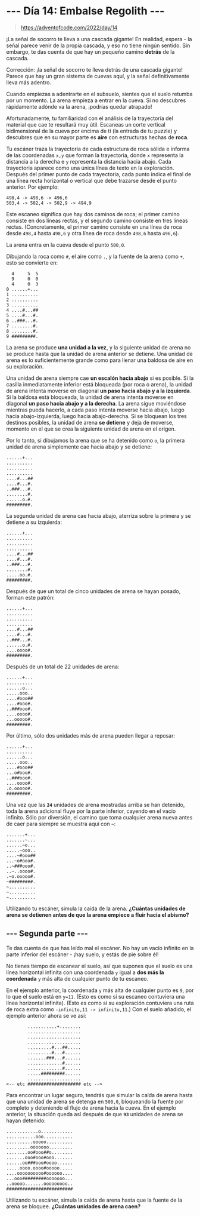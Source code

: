 # **--- Día 14: Embalse Regolith ---**

> https://adventofcode.com/2022/day/14

¡La señal de socorro te lleva a una cascada gigante! En realidad, espera - la señal parece venir de la propia cascada, y eso no tiene ningún sentido. Sin embargo, te das cuenta de que hay un pequeño camino **detrás** de la cascada.

Corrección: ¡la señal de socorro te lleva detrás de una cascada gigante! Parece que hay un gran sistema de cuevas aquí, y la señal definitivamente lleva más adentro.

Cuando empiezas a adentrarte en el subsuelo, sientes que el suelo retumba por un momento. La arena empieza a entrar en la cueva. Si no descubres rápidamente adónde va la arena, ¡podrías quedar atrapado!

Afortunadamente, tu familiaridad con el análisis de la trayectoria del material que cae te resultará muy útil. Escaneas un corte vertical bidimensional de la cueva por encima de ti (la entrada de tu puzzle) y descubres que en su mayor parte es **aire** con estructuras hechas de **roca**.

Tu escáner traza la trayectoria de cada estructura de roca sólida e informa de las coordenadas `x,y` que forman la trayectoria, donde `x` representa la distancia a la derecha e `y` representa la distancia hacia abajo. Cada trayectoria aparece como una única línea de texto en la exploración. Después del primer punto de cada trayectoria, cada punto indica el final de una línea recta horizontal o vertical que debe trazarse desde el punto anterior. Por ejemplo:

```
498,4 -> 498,6 -> 496,6
503,4 -> 502,4 -> 502,9 -> 494,9
```

Este escaneo significa que hay dos caminos de roca; el primer camino consiste en dos líneas rectas, y el segundo camino consiste en tres líneas rectas. (Concretamente, el primer camino consiste en una línea de roca desde `498,4` hasta `498,6` y otra línea de roca desde `498,6` hasta `496,6`).

La arena entra en la cueva desde el punto `500,0`.

Dibujando la roca como `#`, el aire como `.`, y la fuente de la arena como `+`, esto se convierte en:

```
  4     5  5
  9     0  0
  4     0  3
0 ......+...
1 ..........
2 ..........
3 ..........
4 ....#...##
5 ....#...#.
6 ..###...#.
7 ........#.
8 ........#.
9 #########.
```

La arena se produce **una unidad a la vez**, y la siguiente unidad de arena no se produce hasta que la unidad de arena anterior se detiene. Una unidad de arena es lo suficientemente grande como para llenar una baldosa de aire en su exploración.

Una unidad de arena siempre cae **un escalón hacia abajo** si es posible. Si la casilla inmediatamente inferior está bloqueada (por roca o arena), la unidad de arena intenta moverse en diagonal **un paso hacia abajo y a la izquierda**. Si la baldosa está bloqueada, la unidad de arena intenta moverse en diagonal **un paso hacia abajo y a la derecha**. La arena sigue moviéndose mientras pueda hacerlo, a cada paso intenta moverse hacia abajo, luego hacia abajo-izquierda, luego hacia abajo-derecha. Si se bloquean los tres destinos posibles, la unidad de arena **se detiene** y deja de moverse, momento en el que se crea la siguiente unidad de arena en el origen.

Por lo tanto, si dibujamos la arena que se ha detenido como `o`, la primera unidad de arena simplemente cae hacia abajo y se detiene:

```
......+...
..........
..........
..........
....#...##
....#...#.
..###...#.
........#.
......o.#.
#########.
```

La segunda unidad de arena cae hacia abajo, aterriza sobre la primera y se detiene a su izquierda:

```
......+...
..........
..........
..........
....#...##
....#...#.
..###...#.
........#.
.....oo.#.
#########.
```

Después de que un total de cinco unidades de arena se hayan posado, forman este patrón:

```
......+...
..........
..........
..........
....#...##
....#...#.
..###...#.
......o.#.
....oooo#.
#########.
```

Después de un total de 22 unidades de arena:

```
......+...
..........
......o...
.....ooo..
....#ooo##
....#ooo#.
..###ooo#.
....oooo#.
...ooooo#.
#########.
```

Por último, sólo dos unidades más de arena pueden llegar a reposar:

```
......+...
..........
......o...
.....ooo..
....#ooo##
...o#ooo#.
..###ooo#.
....oooo#.
.o.ooooo#.
#########.
```

Una vez que las **`24`** unidades de arena mostradas arriba se han detenido, toda la arena adicional fluye por la parte inferior, cayendo en el vacío infinito. Sólo por diversión, el camino que toma cualquier arena nueva antes de caer para siempre se muestra aquí con `~`:

```
.......+...
.......~...
......~o...
.....~ooo..
....~#ooo##
...~o#ooo#.
..~###ooo#.
..~..oooo#.
.~o.ooooo#.
~#########.
~..........
~..........
~..........
```

Utilizando tu escáner, simula la caída de la arena. **¿Cuántas unidades de arena se detienen antes de que la arena empiece a fluir hacia el abismo?**

## **--- Segunda parte ---**

Te das cuenta de que has leído mal el escáner. No hay un vacío infinito en la parte inferior del escáner - ¡hay suelo, y estás de pie sobre él!

No tienes tiempo de escanear el suelo, así que supones que el suelo es una línea horizontal infinita con una coordenada `y` igual a **dos más la coordenada** `y` más alta de cualquier punto de tu escaneo.

En el ejemplo anterior, la coordenada `y` más alta de cualquier punto es `9`, por lo que el suelo está en `y=11`. (Esto es como si su escaneo contuviera una línea horizontal infinita). (Esto es como si su exploración contuviera una ruta de roca extra como `-infinito,11 -> infinito,11`.) Con el suelo añadido, el ejemplo anterior ahora se ve así:

```
        ...........+........
        ....................
        ....................
        ....................
        .........#...##.....
        .........#...#......
        .......###...#......
        .............#......
        .............#......
        .....#########......
        ....................
<-- etc #################### etc -->
```

Para encontrar un lugar seguro, tendrás que simular la caída de arena hasta que una unidad de arena se detenga en `500,0`, bloqueando la fuente por completo y deteniendo el flujo de arena hacia la cueva. En el ejemplo anterior, la situación queda así después de que **`93`** unidades de arena se hayan detenido:

```
............o............
...........ooo...........
..........ooooo..........
.........ooooooo.........
........oo#ooo##o........
.......ooo#ooo#ooo.......
......oo###ooo#oooo......
.....oooo.oooo#ooooo.....
....oooooooooo#oooooo....
...ooo#########ooooooo...
..ooooo.......ooooooooo..
#########################
```

Utilizando tu escáner, simula la caída de arena hasta que la fuente de la arena se bloquee. **¿Cuántas unidades de arena caen?**
